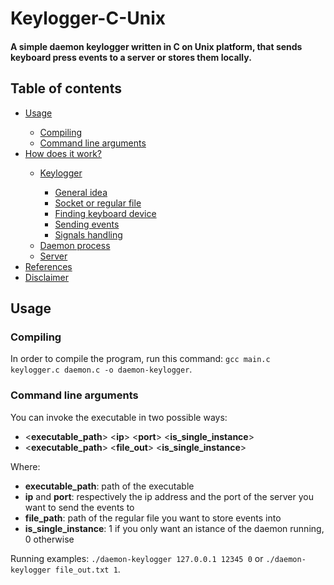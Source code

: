 # Keylogger-C-Unix

<H4>A simple daemon keylogger written in C on Unix platform, that sends keyboard press events to a server or stores them locally.</H5>

<H2> Table of contents </H2>
<ul>
  <li><a href="#Usage">Usage</a></li>
  <ul>
    <li><a href="#Compiling">Compiling</a></li>
    <li><a href="#Arguments">Command line arguments</a></li>
  </ul>
  <li><a href="#How">How does it work?</a></li>
  <ul>
    <li><a href="#Keylogger">Keylogger</a></li>
      <ul>
        <li><a href="#Idea">General idea</a></li>
        <li><a href="#Socket">Socket or regular file</a></li>
        <li><a href="#Finding">Finding keyboard device</a></li>
        <li><a href="#Sending">Sending events</a></li>
        <li><a href="#Signals">Signals handling</a></li>
      </ul>
    <li><a href="#Daemon">Daemon process</a></li>
    <li><a href="#Server">Server</a></li>
  </ul>
  <li><a href="#References">References</a></li>
  <li><a href="#Disclaimer">Disclaimer</a></li>
</ul>

<H2 id="Usage"> Usage </H2>

<H3 id="Compiling"> Compiling </H3>

In order to compile the program, run this command: <code>gcc main.c keylogger.c daemon.c -o daemon-keylogger</code>.

<H3 id="Command line arguments"> Command line arguments </H3>

You can invoke the executable in two possible ways:
<ul>
  <li>&lt<b>executable_path</b>&gt &lt<b>ip</b>&gt &lt<b>port</b>&gt &lt<b>is_single_instance</b>&gt</li>
  <li>&lt<b>executable_path</b>&gt &lt<b>file_out</b>&gt &lt<b>is_single_instance</b>&gt</li>
</ul>
Where:
<ul>
  <li><b>executable_path</b>: path of the executable</li>
  <li><b>ip</b> and <b>port</b>: respectively the ip address and the port of the server you want to send the events to</li>
  <li><b>file_path</b>: path of the regular file you want to store events into</li> 
  <li><b>is_single_instance</b>: 1 if you only want an istance of the daemon running, 0 otherwise</li>
</ul>
Running examples: <code>./daemon-keylogger 127.0.0.1 12345 0</code> or <code>./daemon-keylogger file_out.txt 1</code>.

